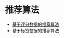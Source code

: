 # 推荐算法
* [基于评分数据的推荐算法](https://github.com/Arieswk/RS/blob/master/%E5%9F%BA%E4%BA%8E%E8%AF%84%E5%88%86%E6%95%B0%E6%8D%AE%E7%9A%84%E6%8E%A8%E8%8D%90%E7%AE%97%E6%B3%95/cf_based_user(item).py)
* 基于标签数据的推荐算法

